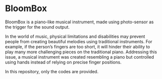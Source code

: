 # BloomBox
BloomBox is a piano-like musical instrument, made using photo-sensor as the trigger for the sound output.

In the world of music, physical limitations and disabilities may prevent people from creating beautiful melodies using traditional instruments. For example, if the person’s fingers are too short, it will hinder their ability to play many more challenging pieces on the traditional piano. Addressing this issue, a musical instrument was created resembling a piano but controlled using hands instead of relying on precise finger positions.

In this repository, only the codes are provided.
